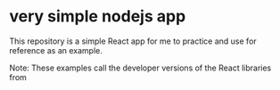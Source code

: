 # very simple nodejs app

This repository is a simple React app for me to practice and use for reference as an example.

Note: These examples call the developer versions of the React libraries from <script> tags
in the HTML page head section -- this is not the recommended approach for production, it is
only used so that these examples can be run quickly with only a web browser.

## Project Structure

- 00hello_world.html : A simple hello_world React example
- 01basics.html : A React example showing basics of writing React components with lots of source code comment explanatoins
- 02lists.html : A React example looping through data to generate a list
- 03states.html : A React example showing how to use event handlers and states
- README.md : The README file.
- index.html : A Table of contents of the other pages, it is also done in React too for fun.

## Requirements

A web browser to view the React pages.

## Installing the Application

1. ** clone the git repository **

git clone https://github.com/kmeixner/very_simple_react_app

## Running the Application

Simply goto the location where you have cloned the repository:

Eg: browse to something like file:///C:/my_dev_files/very_simple_react_app/index.html
on your computer.